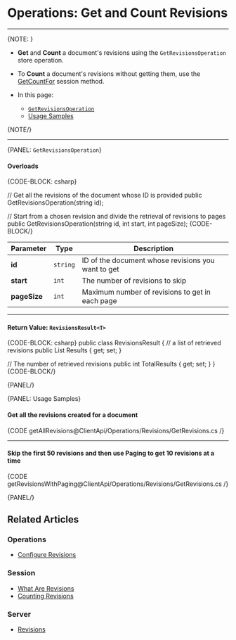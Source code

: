 ﻿# Operations: Get and Count Revisions

---

{NOTE: }

* **Get** and **Count** a document's revisions using the `GetRevisionsOperation` store operation.  
* To **Count** a document's revisions without getting them, use the 
  [GetCountFor](../../../client-api/session/revisions/counting) session method.  

* In this page:  
  * [`GetRevisionsOperation`](../../../client-api/operations/revisions/get-revisions#getrevisionsoperation)  
  * [Usage Samples](../../../client-api/operations/revisions/get-revisions#usage-samples)  

{NOTE/}

---

{PANEL: `GetRevisionsOperation`}


#### Overloads

{CODE-BLOCK: csharp}

// Get all the revisions of the document whose ID is provided
public GetRevisionsOperation(string id);

// Start from a chosen revision and divide the retrieval of revisions to pages
public GetRevisionsOperation(string id, int start, int pageSize);
{CODE-BLOCK/}

| Parameter | Type | Description |
| - | - | - |
| **id** | `string` | ID of the document whose revisions you want to get |
| **start** | `int` | The number of revisions to skip |
| **pageSize** | `int` | Maximum number of revisions to get in each page |

---

#### Return Value: `RevisionsResult<T>`

{CODE-BLOCK: csharp}
public class RevisionsResult<T>
{
  // a list of retrieved revisions
  public List<T> Results { get; set; }

  // The number of retrieved revisions
  public int TotalResults { get; set; }
}
{CODE-BLOCK/}

{PANEL/}

{PANEL: Usage Samples}

#### Get all the revisions created for a document  
{CODE getAllRevisions@ClientApi/Operations/Revisions/GetRevisions.cs /}

---

#### Skip the first 50 revisions and then use Paging to get 10 revisions at a time  
{CODE getRevisionsWithPaging@ClientApi/Operations/Revisions/GetRevisions.cs /}


{PANEL/}

## Related Articles

### Operations

- [Configure Revisions](../../../client-api/operations/revisions/configure-revisions)

### Session

- [What Are Revisions](../../../client-api/session/revisions/what-are-revisions)
- [Counting Revisions](../../../client-api/session/revisions/counting)

### Server

- [Revisions](../../../server/extensions/revisions)
